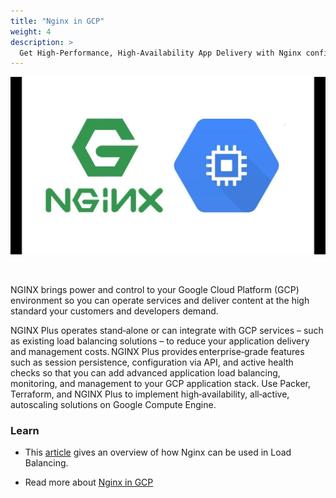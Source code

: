 ```yaml
---
title: "Nginx in GCP"
weight: 4
description: >
  Get High-Performance, High-Availability App Delivery with Nginx configured servers.
---
```



<p align="center">
<img src="https://github.com/DSC-VJTI/a-z-cloud/raw/main/content/docs/N/nginx-gcp.jpg" a;t="Nginx in Google Cloud Platform">
</p>
<br/>

NGINX brings power and control to your Google Cloud Platform (GCP) environment so you can operate services and deliver content at the high standard your customers and developers demand.

NGINX Plus operates stand‑alone or can integrate with GCP services – such as existing load balancing solutions – to reduce your application delivery and management costs. NGINX Plus provides enterprise‑grade features such as session persistence, configuration via API, and active health checks so that you can add advanced application load balancing, monitoring, and management to your GCP application stack. Use Packer, Terraform, and NGINX Plus to implement high‑availability, all‑active, autoscaling solutions on Google Compute Engine.

### Learn

- This [article](https://cloud.google.com/community/tutorials/https-load-balancing-nginx) gives an overview of how Nginx can be used in Load Balancing.

- Read more about [Nginx in GCP](https://www.nginx.com/partners/google-cloud-platform/)

